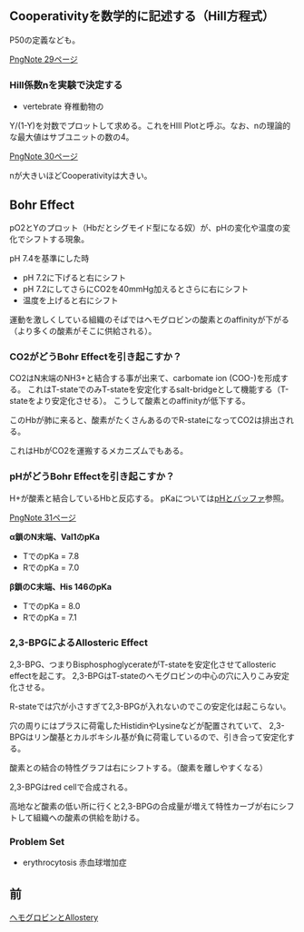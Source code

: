 ## Cooperativityを数学的に記述する（Hill方程式）

P50の定義なども。

[PngNote 29ページ](https://karino2.github.io/ImageGallery/Biochemistry705x.html#lg=1&slide=28)

### Hill係数nを実験で決定する

- vertebrate 脊椎動物の

Y/(1-Y)を対数でプロットして求める。これをHIll Plotと呼ぶ。なお、nの理論的な最大値はサブユニットの数の4。

[PngNote 30ページ](https://karino2.github.io/ImageGallery/Biochemistry705x.html#lg=1&slide=29)

nが大きいほどCooperativityは大きい。

## Bohr Effect

pO2とYのプロット（Hbだとシグモイド型になる奴）が、pHの変化や温度の変化でシフトする現象。

pH 7.4を基準にした時

- pH 7.2に下げると右にシフト
- pH 7.2にしてさらにCO2を40mmHg加えるとさらに右にシフト
- 温度を上げると右にシフト

運動を激しくしている組織のそばではヘモグロビンの酸素とのaffinityが下がる（より多くの酸素がそこに供給される）。

### CO2がどうBohr Effectを引き起こすか？

CO2はN末端のNH3+と結合する事が出来て、carbomate ion (COO-)を形成する。
これはT-stateでのみT-stateを安定化するsalt-bridgeとして機能する（T-stateをより安定化させる）。
こうして酸素とのaffinityが低下する。

このHbが肺に来ると、酸素がたくさんあるのでR-stateになってCO2は排出される。

これはHbがCO2を運搬するメカニズムでもある。

### pHがどうBohr Effectを引き起こすか？

H+が酸素と結合しているHbと反応する。
pKaについては[pHとバッファ](pHとバッファ.md)参照。

[PngNote 31ページ](https://karino2.github.io/ImageGallery/Biochemistry705x.html#lg=1&slide=30)

**α鎖のN末端、Val1のpKa**

- TでのpKa = 7.8
- RでのpKa = 7.0

**β鎖のC末端、His 146のpKa**

- TでのpKa = 8.0
- RでのpKa = 7.1

### 2,3-BPGによるAllosteric Effect

2,3-BPG、つまりBisphosphoglycerateがT-stateを安定化させてallosteric effectを起こす。
2,3-BPGはT-stateのヘモグロビンの中心の穴に入りこみ安定化させる。

R-stateでは穴が小さすぎて2,3-BPGが入れないのでこの安定化は起こらない。

穴の周りにはプラスに荷電したHistidinやLysineなどが配置されていて、
2,3-BPGはリン酸基とカルボキシル基が負に荷電しているので、引き合って安定化する。

酸素との結合の特性グラフは右にシフトする。（酸素を離しやすくなる）

2,3-BPGはred cellで合成される。

高地など酸素の低い所に行くと2,3-BPGの合成量が増えて特性カーブが右にシフトして組織への酸素の供給を助ける。

### Problem Set

- erythrocytosis 赤血球増加症

## 前

[ヘモグロビンとAllostery](ヘモグロビンとAllostery.md)